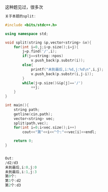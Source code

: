 [](https://github.com/BinGYiZhanG/aoapc-book/blob/master/CCF/Images/20190221225548997.png)

这种题见过，很多次

```cpp
关于本题的split:

#include <bits/stdc++.h>

using namespace std;

void split(string &p,vector<string> &v){
    for(int i=0,j;i<p.size();i=j){
        j=p.find('/',i);
        if(j==string::npos)
            v.push_back(p.substr(i));
        else{
            printf("未到最后,i:%d,j:%d\n",i,j);
            v.push_back(p.substr(i,j-i));
        }
        while(j<p.size()&&p[j]=='/')
            ++j;
    }
}

int main(){
    string path;
    getline(cin,path);
    vector<string> vec;
    split(path,vec);
    for(int i=0;i<vec.size();i++)
        cout<<"第"<<i<<"个:"<<vec[i]<<endl;

    return 0;
}


Out:
/d2/d3
未到最后,i:0,j:0
未到最后,i:1,j:3
第0个:
第1个:d2
第2个:d3


```












